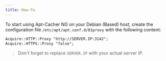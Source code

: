 ```yaml
---
title: How-To
---
```


To start using Apt-Cacher NG on your Debian (Based) host, create the
configuration file `/etc/apt/apt.conf.d/01proxy` with the following content:

```apache
Acquire::HTTP::Proxy "http://SERVER.IP:3142";
Acquire::HTTPS::Proxy "false";
```

> Don't forget to replace `SERVER.IP` with your actual server IP.
